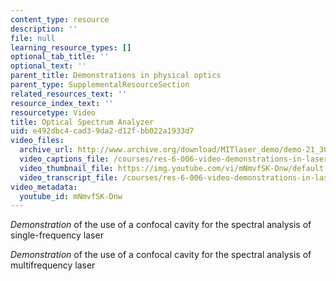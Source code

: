 ```yaml
---
content_type: resource
description: ''
file: null
learning_resource_types: []
optional_tab_title: ''
optional_text: ''
parent_title: Demonstrations in physical optics
parent_type: SupplementalResourceSection
related_resources_text: ''
resource_index_text: ''
resourcetype: Video
title: Optical Spectrum Analyzer
uid: e492dbc4-cad3-9da2-d12f-bb022a1933d7
video_files:
  archive_url: http://www.archive.org/download/MITlaser_demo/demo-21_300k.mp4
  video_captions_file: /courses/res-6-006-video-demonstrations-in-lasers-and-optics-spring-2008/ed5fd759cb4256b5b1b5f83442d54b9e_mNmvfSK-Dnw.vtt
  video_thumbnail_file: https://img.youtube.com/vi/mNmvfSK-Dnw/default.jpg
  video_transcript_file: /courses/res-6-006-video-demonstrations-in-lasers-and-optics-spring-2008/bd124fbd89e83f2ce89e3f95b80d260d_mNmvfSK-Dnw.pdf
video_metadata:
  youtube_id: mNmvfSK-Dnw
---
```


_Demonstration_ of the use of a confocal cavity for the spectral analysis of single-frequency laser

_Demonstration_ of the use of a confocal cavity for the spectral analysis of multifrequency laser